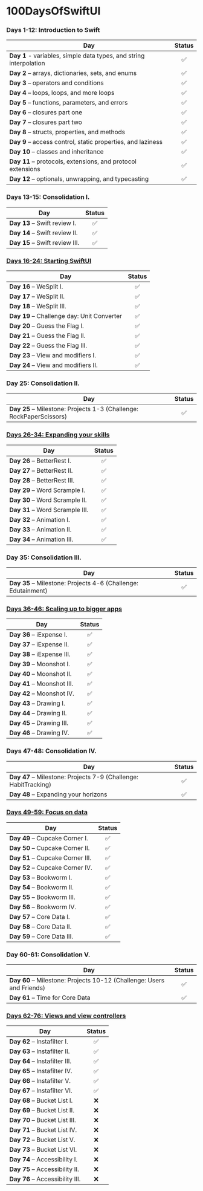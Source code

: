 # 100DaysOfSwiftUI

### Days 1-12: Introduction to Swift
| Day | Status |
| ----------- | :-: |
| **Day 1** - variables, simple data types, and string interpolation | ✅ |
| **Day 2** – arrays, dictionaries, sets, and enums | ✅ |
| **Day 3** – operators and conditions | ✅ |
| **Day 4** – loops, loops, and more loops | ✅ |
| **Day 5** – functions, parameters, and errors | ✅ |
| **Day 6** – closures part one | ✅ |
| **Day 7** – closures part two | ✅ |
| **Day 8** – structs, properties, and methods | ✅ |
| **Day 9** – access control, static properties, and laziness | ✅ |
| **Day 10** – classes and inheritance | ✅ |
| **Day 11** – protocols, extensions, and protocol extensions | ✅ |
| **Day 12** – optionals, unwrapping, and typecasting | ✅ |

### Days 13-15: Consolidation I.
| Day | Status |
| ----------- | :-: |
| **Day 13** – Swift review I. | ✅ |
| **Day 14** – Swift review II. | ✅ |
| **Day 15** – Swift review III. | ✅ |

### [Days 16-24: Starting SwiftUI](https://github.com/Pribzy/100DaysOfSwiftUI/milestone/2?closed=1)
| Day | Status |
| ----------- | :-: |
| **Day 16** – WeSplit I. | ✅ |
| **Day 17** – WeSplit II. | ✅ |
| **Day 18** – WeSplit III. | ✅ |
| **Day 19** – Challenge day: Unit Converter | ✅ |
| **Day 20** – Guess the Flag I. | ✅ |
| **Day 21** – Guess the Flag II. | ✅ |
| **Day 22** – Guess the Flag III. | ✅ |
| **Day 23** – View and modifiers I. | ✅ |
| **Day 24** – View and modifiers II. | ✅ |

### Day 25: Consolidation II.
| Day | Status |
| ----------- | :-: |
| **Day 25** – Milestone: Projects 1-3 (Challenge: RockPaperScissors) | ✅ |

### [Days 26-34: Expanding your skills](https://github.com/Pribzy/100DaysOfSwiftUI/milestone/1?closed=1)
| Day | Status |
| ----------- | :-: |
| **Day 26** – BetterRest I. | ✅ |
| **Day 27** – BetterRest II. | ✅ |
| **Day 28** – BetterRest III. | ✅ |
| **Day 29** – Word Scrample I. | ✅ |
| **Day 30** – Word Scrample II. | ✅ |
| **Day 31** – Word Scrample III. | ✅ |
| **Day 32** – Animation I. | ✅ |
| **Day 33** – Animation II. | ✅ |
| **Day 34** – Animation III. | ✅ |

### Day 35: Consolidation III.
| Day | Status |
| ----------- | :-: |
| **Day 35** – Milestone: Projects 4-6 (Challenge: Edutainment) | ✅ |

### [Days 36-46: Scaling up to bigger apps](https://github.com/Pribzy/100DaysOfSwiftUI/milestone/3?closed=1)
| Day | Status |
| ----------- | :-: |
| **Day 36** – iExpense I. | ✅ |
| **Day 37** – iExpense II. | ✅ |
| **Day 38** – iExpense III. | ✅ |
| **Day 39** – Moonshot I. | ✅ |
| **Day 40** – Moonshot II. | ✅ |
| **Day 41** – Moonshot III. | ✅ |
| **Day 42** – Moonshot IV. | ✅ |
| **Day 43** – Drawing I. | ✅ |
| **Day 44** – Drawing II. | ✅ |
| **Day 45** – Drawing III. | ✅ |
| **Day 46** – Drawing IV. | ✅ |

### Days 47-48: Consolidation IV.
| Day | Status |
| ----------- | :-: |
| **Day 47** – Milestone: Projects 7-9 (Challenge: HabitTracking) | ✅ |
| **Day 48** – Expanding your horizons | ✅ |

### [Days 49-59: Focus on data](https://github.com/Pribzy/100DaysOfSwiftUI/milestone/4?closed=1)
| Day | Status |
| ----------- | :-: |
| **Day 49** – Cupcake Corner I. | ✅ |
| **Day 50** – Cupcake Corner II. | ✅ |
| **Day 51** – Cupcake Corner III. | ✅ |
| **Day 52** – Cupcake Corner IV. | ✅ |
| **Day 53** – Bookworm I. | ✅ |
| **Day 54** – Bookworm II. | ✅ |
| **Day 55** – Bookworm III. | ✅ |
| **Day 56** – Bookworm IV. | ✅ |
| **Day 57** – Core Data I. | ✅ |
| **Day 58** – Core Data II. | ✅ |
| **Day 59** – Core Data III. | ✅ |

### Day 60-61: Consolidation V.
| Day | Status |
| ----------- | :-: |
| **Day 60** – Milestone: Projects 10-12 (Challenge: Users and Friends) | ✅ |
| **Day 61** – Time for Core Data | ✅ |

### [Days 62-76: Views and view controllers](https://github.com/Pribzy/100DaysOfSwiftUI/milestone/5)
| Day | Status |
| ----------- | :-: |
| **Day 62** – Instafilter I. | ✅ |
| **Day 63** – Instafilter II. | ✅ |
| **Day 64** – Instafilter III. | ✅ |
| **Day 65** – Instafilter IV. | ✅ |
| **Day 66** – Instafilter V. | ✅ |
| **Day 67** – Instafilter VI. | ✅ |
| **Day 68** – Bucket List I. | ❌ |
| **Day 69** – Bucket List II. | ❌ |
| **Day 70** – Bucket List III. | ❌ |
| **Day 71** – Bucket List IV. | ❌ |
| **Day 72** – Bucket List V. | ❌ |
| **Day 73** – Bucket List VI. | ❌ |
| **Day 74** – Accessibility I. | ❌ |
| **Day 75** – Accessibility II. | ❌ |
| **Day 76** – Accessibility III. | ❌ |
